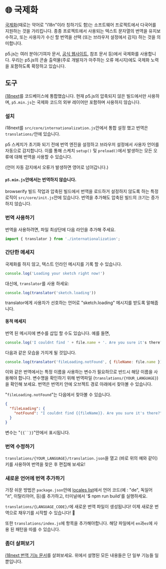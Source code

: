 # 🌐 국제화

[국제화](https://developer.mozilla.org/docs/Glossary/Internationalization_and_localization)(때로는 약어로 "i18n"이라 칭하기도 함)는 소프트웨어 프로젝트에서 다국어를 지원하는 것을 가리킵니다. 종종 프로젝트에서 사용되는 텍스트 문자열의 번역을 유지보수하고, 또는 사용자가 수신 할 번역을 선택 (또는 브라우저 설정에서 감지) 하는 것을 의미합니다.

p5.js는 여러 분야(기여자 문서, [공식 웹사이트](https://p5js.org), 참조 문서 등)에서 국제화를 사용합니다. 우리는 p5.js의 콘솔 출력물(주로 개발자가 마주하는 오류 메시지)에도 국제화 노력을 포함하도록 확장하고 있습니다.

## 도구

[i18next](https://www.i18next.com)를 코드베이스에 통합했습니다. 현재 p5.js의 압축되지 않은 빌드에서만 사용하며, `p5.min.js`는 국제화 코드의 외부 레이어만 포함하며 사용하지 않습니다.

### 설치

i18next를 `src/core/internationalization.js`안에서 통합 설정 했고 번역은`translations/`안에 있습니다.

p5 스케치가 초기화 되기 전에 번역 엔진을 설정하고 브라우저 설정에서 사용자 언어를 자동으로 감지합니다. 이를 통해 스케치 `setup()` 및 `preload()`에서 발생하는 모든 오류에 대해 번역을 사용할 수 있습니다.

(언어 자동 감지에서 오류가 발생하면 영어로 넘어갑니다.)

#### `p5.min.js`안에서는 번역하지 않습니다.

browserify 빌드 작업과 압축된 빌드에서 번역을 로드하거 설정하지 않도록 하는 특정 로직이 `src/core/init.js`안에 있습니다. 번역을 추가해도 압축된 빌드의 크기는 증가하지 않습니다.

### 번역 사용하기

번역을 사용하려면, 파일 최상단에 다음 라인을 추가해 주세요.

```js
import { translator } from './internationalization';
```

### 간단한 메세지

국제화를 하지 않고, 텍스트 인라인 메시지를 기록 할 수 있습니다.

```js
console.log('Loading your sketch right now!')
```

대신에, `translator`를 사용 하세요:

```js
console.log(translator('sketch.loading'))
```

translator에게 사용자가 선호하는 언어로 "sketch.loading" 메시지를 받도록 말해줍니다.

#### 동적 메세지

번역 된 메시지에 변수를 삽입 할 수도 있습니다. 예를 들면,

```js
console.log('I couldnt find ' + file.name + '. Are you sure it's there?')
```
다음과 같은 모습을 가지게 될 것입니다.

```js
console.log(translator('fileLoading.notFound', { fileName: file.name }))
```

이와 같은 번역에서는 특정 이름을 사용하는 변수가 필요하므로 반드시 해당 이름을 사용해야 합니다. 변수명을 확인하기 위해 번역파일 (`translations/{YOUR_LANGUAGE}`)을 확인해 보세요. 번역은 번역키 안에 오브젝트 경로 아래에서 찾아볼 수 있습니다.

"`fileLoading.notFound`"는 다음에서 찾아볼 수 있습니다.

```json
{
  "fileLoading": {
    "notFound": "I couldnt find {{fileName}}. Are you sure it's there?"
  }
}
```

변수는 "`{{``}}`"안에서 표시됩니다.

### 번역 수정하기

`translations/{YOUR_LANGUAGE}/translation.json`을 열고 (바로 위의 예와 같이) 키를 사용하여 번역을 찾은 후 편집해 보세요!

### 새로운 언어에 번역 추가하기

가장 쉬운 방법은 `package.json`안에 [locales list](https://github.com/processing/p5.js/blob/84bc1f92c89786f48e5d6fd1045feb649b932eea/package.json#L111-L114)에서 언어 코드(예 : "de", 독일어 "it", 이탈리아어, 등)를 추가하고, 터미널에서 '$ npm run build'를 실행하세요.

`translations/{LANGUAGE_CODE}/`에 새로운 번역 파일이 생성됩니다! 이제 새로운 번역으로 채우기를 시작할 수 있습니다! 🥖

또한 `translations/index.js`에 항목을 추가해야합니다. 해당 파일에서 `en`과`es`에 사용 된 패턴을 따를 수 있습니다.

### 좀더 살펴보기

[i18next 번역 기능 문서](https://www.i18next.com/translation-function/essentials)를 살펴보세요. 위에서 설명된 모든 내용들은 단 일부 기능들 일 뿐입니다.